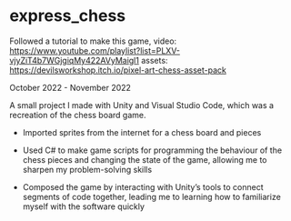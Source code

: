 # express_chess

Followed a tutorial to make this game,
video: https://www.youtube.com/playlist?list=PLXV-vjyZiT4b7WGjgiqMy422AVyMaigl1
assets: https://devilsworkshop.itch.io/pixel-art-chess-asset-pack


October ‎2022 - November 2022

A small project I made with Unity and Visual Studio Code, which was a recreation of the chess board game.

- Imported sprites from the internet for a chess board and pieces

- Used C# to make game scripts for programming the behaviour of the chess pieces and changing the state of the game, allowing me to sharpen my problem-solving skills

- Composed the game by interacting with Unity’s tools to connect segments of code together, leading me to learning how to familiarize myself with the software quickly
